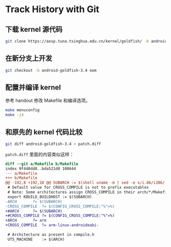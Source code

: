 # Track History with Git

## 下载 kernel 源代码

```bash
git clone https://aosp.tuna.tsinghua.edu.cn/kernel/goldfish/ -b android-goldfish-3.4 --depth=1   
```

## 在新分支上开发

```bash
git checkout -b android-goldfish-3.4 oom
```

## 配置并编译 kernel

参考 handout 修改 Makefile 和编译选项。

```bash
make menuconfig
make -j4
```

## 和原先的 kernel 代码比较

```bash
git diff android-goldfish-3.4 > patch.diff
```

`patch.diff` 里面的内容类似这样：

```diff
diff --git a/Makefile b/Makefile
index 9f440dd8..bda521d0 100644
--- a/Makefile
+++ b/Makefile
@@ -192,8 +192,10 @@ SUBARCH := $(shell uname -m | sed -e s/i.86/i386/ -e s/sun4u/sparc64/ \
 # Default value for CROSS_COMPILE is not to prefix executables
 # Note: Some architectures assign CROSS_COMPILE in their arch/*/Makefile
 export KBUILD_BUILDHOST := $(SUBARCH)
-ARCH		?= $(SUBARCH)
-CROSS_COMPILE	?= $(CONFIG_CROSS_COMPILE:"%"=%)
+#ARCH		?= $(SUBARCH)
+#CROSS_COMPILE	?= $(CONFIG_CROSS_COMPILE:"%"=%)
+ARCH		?= arm
+CROSS_COMPILE	?= arm-linux-androideabi-
 
 # Architecture as present in compile.h
 UTS_MACHINE 	:= $(ARCH)
```
